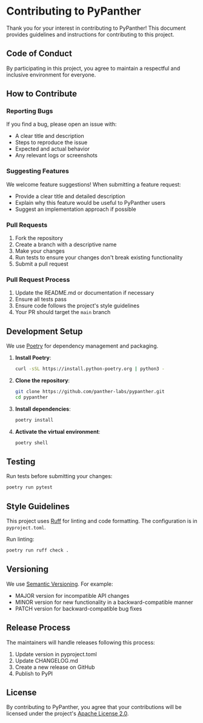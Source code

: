 # Contributing to PyPanther

Thank you for your interest in contributing to PyPanther! This document provides guidelines and instructions for contributing to this project.

## Code of Conduct

By participating in this project, you agree to maintain a respectful and inclusive environment for everyone.

## How to Contribute

### Reporting Bugs

If you find a bug, please open an issue with:

- A clear title and description
- Steps to reproduce the issue
- Expected and actual behavior
- Any relevant logs or screenshots

### Suggesting Features

We welcome feature suggestions! When submitting a feature request:

- Provide a clear title and detailed description
- Explain why this feature would be useful to PyPanther users
- Suggest an implementation approach if possible

### Pull Requests

1. Fork the repository
2. Create a branch with a descriptive name
3. Make your changes
4. Run tests to ensure your changes don't break existing functionality
5. Submit a pull request

### Pull Request Process

1. Update the README.md or documentation if necessary
2. Ensure all tests pass
3. Ensure code follows the project's style guidelines
4. Your PR should target the `main` branch

## Development Setup

We use [Poetry](https://python-poetry.org/) for dependency management and packaging.

1. **Install Poetry**:
   ```bash
   curl -sSL https://install.python-poetry.org | python3 -
   ```

2. **Clone the repository**:
   ```bash
   git clone https://github.com/panther-labs/pypanther.git
   cd pypanther
   ```

3. **Install dependencies**:
   ```bash
   poetry install
   ```

4. **Activate the virtual environment**:
   ```bash
   poetry shell
   ```

## Testing

Run tests before submitting your changes:

```bash
poetry run pytest
```

## Style Guidelines

This project uses [Ruff](https://github.com/astral-sh/ruff) for linting and code formatting. The configuration is in `pyproject.toml`.

Run linting:

```bash
poetry run ruff check .
```

## Versioning

We use [Semantic Versioning](https://semver.org/). For example:

- MAJOR version for incompatible API changes
- MINOR version for new functionality in a backward-compatible manner
- PATCH version for backward-compatible bug fixes

## Release Process

The maintainers will handle releases following this process:

1. Update version in pyproject.toml
2. Update CHANGELOG.md
3. Create a new release on GitHub
4. Publish to PyPI

## License

By contributing to PyPanther, you agree that your contributions will be licensed under the project's [Apache License 2.0](LICENSE.txt).
